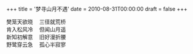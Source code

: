 +++
title = '梦寻山月不遇'
date = 2010-08-31T00:00:00
draft = false
+++

<div class="poem">
<pre>
樊笼天欲晓  三径就荒桥
肯入松风冷  但闻山月遥
新知初解意  旧好漫折腰
野鹭穿云急  孤心半寂寥
</pre>
</div>
